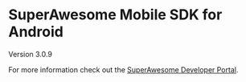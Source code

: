 SuperAwesome Mobile SDK for Android
===================================

Version 3.0.9

For more information check out the [SuperAwesome Developer Portal](http://developers.superawesome.tv/docs/androidsdk).

